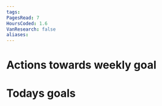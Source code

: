 ```yaml
---
tags: 
PagesRead: 7
HoursCoded: 1.6
VanResearch: false
aliases:
---
```

# Actions towards weekly goal
# Todays goals